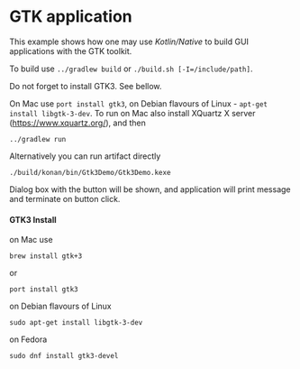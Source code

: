 # GTK application

 This example shows how one may use _Kotlin/Native_ to build GUI
 applications with the GTK toolkit.

To build use `../gradlew build` or `./build.sh [-I=/include/path]`.

Do not forget to install GTK3. See bellow.

On Mac use `port install gtk3`, on Debian flavours of Linux - `apt-get install libgtk-3-dev`.
To run on Mac also install XQuartz X server (https://www.xquartz.org/), and then

    ../gradlew run

Alternatively you can run artifact directly

    ./build/konan/bin/Gtk3Demo/Gtk3Demo.kexe

Dialog box with the button will be shown, and application will print message
and terminate on button click.


#### GTK3 Install

on Mac use

    brew install gtk+3

or

    port install gtk3

on Debian flavours of Linux

    sudo apt-get install libgtk-3-dev

on Fedora

    sudo dnf install gtk3-devel
